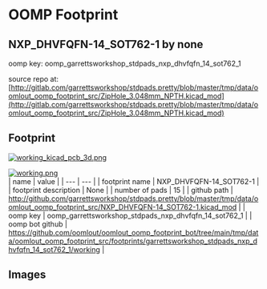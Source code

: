 # OOMP Footprint  
## NXP_DHVFQFN-14_SOT762-1  by none  
  
oomp key: oomp_garrettsworkshop_stdpads_nxp_dhvfqfn_14_sot762_1  
  
source repo at: [http://gitlab.com/garrettsworkshop/stdpads.pretty/blob/master/tmp/data/oomlout_oomp_footprint_src/ZipHole_3.048mm_NPTH.kicad_mod](http://gitlab.com/garrettsworkshop/stdpads.pretty/blob/master/tmp/data/oomlout_oomp_footprint_src/ZipHole_3.048mm_NPTH.kicad_mod)  
## Footprint  
  
[![working_kicad_pcb_3d.png](working_kicad_pcb_3d_600.png)](working_kicad_pcb_3d.png)  
  
[![working.png](working_600.png)](working.png)  
| name | value | 
| --- | --- | 
| footprint name | NXP_DHVFQFN-14_SOT762-1 | 
| footprint description | None | 
| number of pads | 15 | 
| github path | http://github.com/garrettsworkshop/stdpads.pretty/blob/master/tmp/data/oomlout_oomp_footprint_src/NXP_DHVFQFN-14_SOT762-1.kicad_mod | 
| oomp key | oomp_garrettsworkshop_stdpads_nxp_dhvfqfn_14_sot762_1 | 
| oomp bot github | https://github.com/oomlout/oomlout_oomp_footprint_bot/tree/main/tmp/data/oomlout_oomp_footprint_src/footprints/garrettsworkshop_stdpads_nxp_dhvfqfn_14_sot762_1/working | 
## Images  
